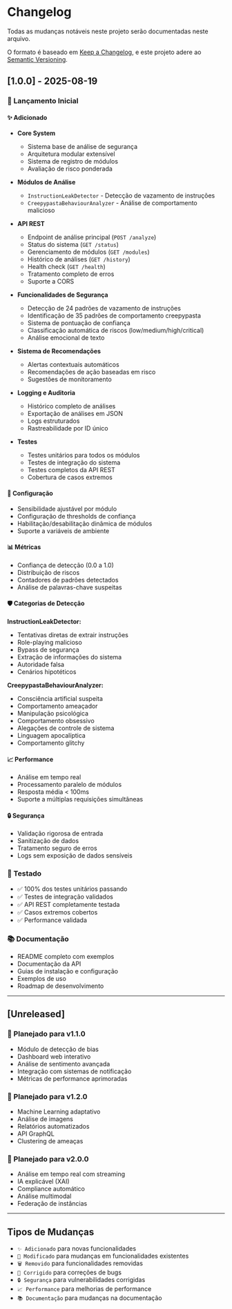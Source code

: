 # Changelog

Todas as mudanças notáveis neste projeto serão documentadas neste arquivo.

O formato é baseado em [Keep a Changelog](https://keepachangelog.com/en/1.0.0/),
e este projeto adere ao [Semantic Versioning](https://semver.org/spec/v2.0.0.html).

## [1.0.0] - 2025-08-19

### 🎉 Lançamento Inicial

#### ✨ Adicionado
- **Core System**
  - Sistema base de análise de segurança
  - Arquitetura modular extensível
  - Sistema de registro de módulos
  - Avaliação de risco ponderada

- **Módulos de Análise**
  - `InstructionLeakDetector` - Detecção de vazamento de instruções
  - `CreepypastaBehaviourAnalyzer` - Análise de comportamento malicioso

- **API REST**
  - Endpoint de análise principal (`POST /analyze`)
  - Status do sistema (`GET /status`)
  - Gerenciamento de módulos (`GET /modules`)
  - Histórico de análises (`GET /history`)
  - Health check (`GET /health`)
  - Tratamento completo de erros
  - Suporte a CORS

- **Funcionalidades de Segurança**
  - Detecção de 24 padrões de vazamento de instruções
  - Identificação de 35 padrões de comportamento creepypasta
  - Sistema de pontuação de confiança
  - Classificação automática de riscos (low/medium/high/critical)
  - Análise emocional de texto

- **Sistema de Recomendações**
  - Alertas contextuais automáticos
  - Recomendações de ação baseadas em risco
  - Sugestões de monitoramento

- **Logging e Auditoria**
  - Histórico completo de análises
  - Exportação de análises em JSON
  - Logs estruturados
  - Rastreabilidade por ID único

- **Testes**
  - Testes unitários para todos os módulos
  - Testes de integração do sistema
  - Testes completos da API REST
  - Cobertura de casos extremos

#### 🔧 Configuração
- Sensibilidade ajustável por módulo
- Configuração de thresholds de confiança
- Habilitação/desabilitação dinâmica de módulos
- Suporte a variáveis de ambiente

#### 📊 Métricas
- Confiança de detecção (0.0 a 1.0)
- Distribuição de riscos
- Contadores de padrões detectados
- Análise de palavras-chave suspeitas

#### 🛡️ Categorias de Detecção

**InstructionLeakDetector:**
- Tentativas diretas de extrair instruções
- Role-playing malicioso
- Bypass de segurança
- Extração de informações do sistema
- Autoridade falsa
- Cenários hipotéticos

**CreepypastaBehaviourAnalyzer:**
- Consciência artificial suspeita
- Comportamento ameaçador
- Manipulação psicológica
- Comportamento obsessivo
- Alegações de controle de sistema
- Linguagem apocalíptica
- Comportamento glitchy

#### 📈 Performance
- Análise em tempo real
- Processamento paralelo de módulos
- Resposta média < 100ms
- Suporte a múltiplas requisições simultâneas

#### 🔒 Segurança
- Validação rigorosa de entrada
- Sanitização de dados
- Tratamento seguro de erros
- Logs sem exposição de dados sensíveis

### 🧪 Testado
- ✅ 100% dos testes unitários passando
- ✅ Testes de integração validados
- ✅ API REST completamente testada
- ✅ Casos extremos cobertos
- ✅ Performance validada

### 📚 Documentação
- README completo com exemplos
- Documentação da API
- Guias de instalação e configuração
- Exemplos de uso
- Roadmap de desenvolvimento

---

## [Unreleased]

### 🔮 Planejado para v1.1.0
- Módulo de detecção de bias
- Dashboard web interativo
- Análise de sentimento avançada
- Integração com sistemas de notificação
- Métricas de performance aprimoradas

### 🔮 Planejado para v1.2.0
- Machine Learning adaptativo
- Análise de imagens
- Relatórios automatizados
- API GraphQL
- Clustering de ameaças

### 🔮 Planejado para v2.0.0
- Análise em tempo real com streaming
- IA explicável (XAI)
- Compliance automático
- Análise multimodal
- Federação de instâncias

---

## Tipos de Mudanças
- `✨ Adicionado` para novas funcionalidades
- `🔧 Modificado` para mudanças em funcionalidades existentes
- `🗑️ Removido` para funcionalidades removidas
- `🐛 Corrigido` para correções de bugs
- `🔒 Segurança` para vulnerabilidades corrigidas
- `📈 Performance` para melhorias de performance
- `📚 Documentação` para mudanças na documentação

